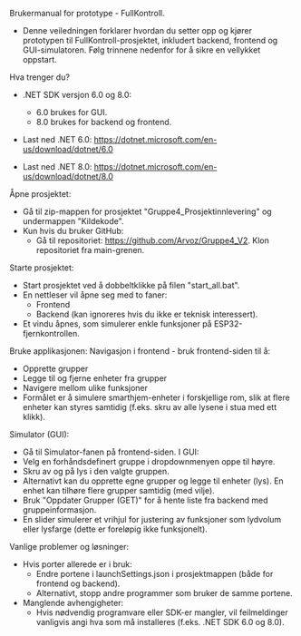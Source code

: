 Brukermanual for prototype - FullKontroll.
- Denne veiledningen forklarer hvordan du setter opp og kjører prototypen til FullKontroll-prosjektet, inkludert backend, frontend og GUI-simulatoren. Følg trinnene nedenfor for å sikre en vellykket oppstart.


Hva trenger du?
- .NET SDK versjon 6.0 og 8.0:
    - 6.0 brukes for GUI.
    - 8.0 brukes for backend og frontend.

- Last ned .NET 6.0: https://dotnet.microsoft.com/en-us/download/dotnet/6.0
- Last ned .NET 8.0: https://dotnet.microsoft.com/en-us/download/dotnet/8.0


Åpne prosjektet:
- Gå til zip-mappen for prosjektet "Gruppe4_Prosjektinnlevering" og undermappen "Kildekode".
- Kun hvis du bruker GitHub: 
    - Gå til repositoriet: https://github.com/Arvoz/Gruppe4_V2. Klon repositoriet fra main-grenen.


Starte prosjektet:
- Start prosjektet ved å dobbeltklikke på filen "start_all.bat".
- En nettleser vil åpne seg med to faner:
    - Frontend
    - Backend (kan ignoreres hvis du ikke er teknisk interessert).
- Et vindu åpnes, som simulerer enkle funksjoner på ESP32-fjernkontrollen.


Bruke applikasjonen:
Navigasjon i frontend - bruk frontend-siden til å:
- Opprette grupper
- Legge til og fjerne enheter fra grupper
- Navigere mellom ulike funksjoner
- Formålet er å simulere smarthjem-enheter i forskjellige rom, slik at flere enheter kan styres samtidig (f.eks. skru av alle lysene i stua med ett klikk).

Simulator (GUI):
- Gå til Simulator-fanen på frontend-siden.
I GUI:
- Velg en forhåndsdefinert gruppe i dropdownmenyen oppe til høyre.
- Skru av og på lys i den valgte gruppen.
- Alternativt kan du opprette egne grupper og legge til enheter (lys). En enhet kan tilhøre flere grupper samtidig (med vilje).
- Bruk "Oppdater Grupper (GET)" for å hente liste fra backend med gruppeinformasjon.
- En slider simulerer et vrihjul for justering av funksjoner som lydvolum eller lysfarge (dette er foreløpig ikke funksjonelt).


Vanlige problemer og løsninger:
- Hvis porter allerede er i bruk:
    - Endre portene i launchSettings.json i prosjektmappen (både for frontend og backend).
    - Alternativt, stopp andre programmer som bruker de samme portene.
- Manglende avhengigheter:
    - Hvis nødvendig programvare eller SDK-er mangler, vil feilmeldinger vanligvis angi hva som må installeres (f.eks. .NET SDK 6.0 og 8.0).
